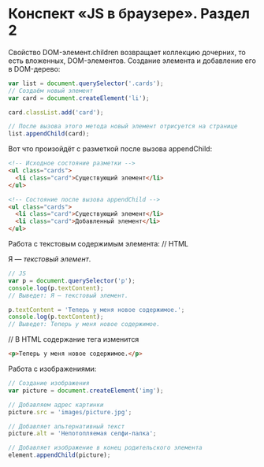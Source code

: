 # Конспект «JS в браузере». Раздел 2
Свойство DOM-элемент.children возвращает коллекцию дочерних, то есть вложенных, DOM-элементов.
Создание элемента и добавление его в DOM-дерево:

```javascript
var list = document.querySelector('.cards');
// Создаём новый элемент
var card = document.createElement('li');

card.classList.add('card');
```
```js
// После вызова этого метода новый элемент отрисуется на странице
list.appendChild(card);
```
Вот что произойдёт с разметкой после вызова appendChild:

```html
<!-- Исходное состояние разметки -->
<ul class="cards">
  <li class="card">Существующий элемент</li>
</ul>

<!-- Состояние после вызова appendChild -->
<ul class="cards">
  <li class="card">Существующий элемент</li>
  <li class="card">Добавленный элемент</li>
</ul>
```

Работа с текстовым содержимым элемента:
// HTML
<p>Я — <em>текстовый элемент</em>.</p>

```js
// JS
var p = document.querySelector('p');
console.log(p.textContent);
// Выведет: Я — текстовый элемент.
```
```js
p.textContent = 'Теперь у меня новое содержимое.';
console.log(p.textContent);
// Выведет: Теперь у меня новое содержимое.
```

// В HTML содержание тега изменится
```html
<p>Теперь у меня новое содержимое.</p>
```
Работа с изображениями:
```js
// Создание изображения
var picture = document.createElement('img');

// Добавляем адрес картинки
picture.src = 'images/picture.jpg';

// Добавляет альтернативный текст
picture.alt = 'Непотопляемая селфи-палка';

// Добавляет изображение в конец родительского элемента
element.appendChild(picture);
```
